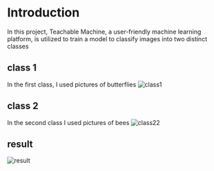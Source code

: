 # Introduction
In this project, Teachable Machine, a user-friendly machine learning platform, is utilized to train a model to classify images into two distinct classes
## class 1
In the first class, I used pictures of butterflies
![class1](https://github.com/nada-890/AI2/assets/107802191/09873e92-ed57-41b5-a7cd-ca756c738474)
## class 2
In the second class I used pictures of bees
![class22](https://github.com/nada-890/web2/assets/107802191/4799805b-e085-451d-8bc3-5965195ccadc)
## result 
![result](https://github.com/nada-890/web2/assets/107802191/a5341c2c-038f-45c2-a9ac-2271ab4c229f)

